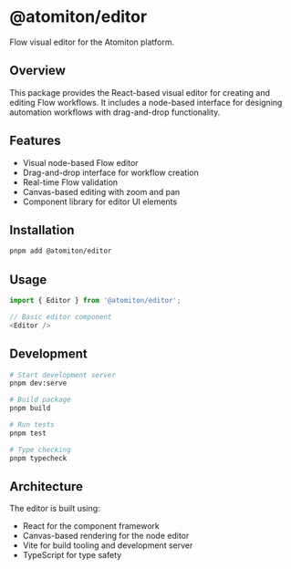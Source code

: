 # @atomiton/editor

Flow visual editor for the Atomiton platform.

## Overview

This package provides the React-based visual editor for creating and editing
Flow workflows. It includes a node-based interface for designing automation
workflows with drag-and-drop functionality.

## Features

- Visual node-based Flow editor
- Drag-and-drop interface for workflow creation
- Real-time Flow validation
- Canvas-based editing with zoom and pan
- Component library for editor UI elements

## Installation

```bash
pnpm add @atomiton/editor
```

## Usage

```typescript
import { Editor } from '@atomiton/editor';

// Basic editor component
<Editor />
```

## Development

```bash
# Start development server
pnpm dev:serve

# Build package
pnpm build

# Run tests
pnpm test

# Type checking
pnpm typecheck
```

## Architecture

The editor is built using:

- React for the component framework
- Canvas-based rendering for the node editor
- Vite for build tooling and development server
- TypeScript for type safety
